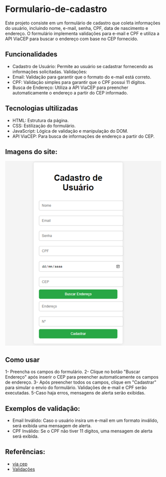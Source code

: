 # Formulario-de-cadastro

Este projeto consiste em um formulário de cadastro que coleta informações do usuário, incluindo nome, e-mail, senha, CPF, data de nascimento e endereço. O formulário implementa validações para e-mail e CPF e utiliza a API ViaCEP para buscar o endereço com base no CEP fornecido.

## Funcionalidades
* Cadastro de Usuário: Permite ao usuário se cadastrar fornecendo as informações solicitadas.
Validações:
* Email: Validação para garantir que o formato do e-mail está correto.
* CPF: Validação simples para garantir que o CPF possui 11 dígitos.
* Busca de Endereço: Utiliza a API ViaCEP para preencher automaticamente o endereço a partir do CEP informado.

## Tecnologias ultilizadas 
* HTML: Estrutura da página.
* CSS: Estilização do formulário.
* JavaScript: Lógica de validação e manipulação do DOM.
* API ViaCEP: Para busca de informações de endereço a partir do CEP.

## Imagens do site:
![](imagem%20site.png)
## Como usar
1- Preencha os campos do formulário.
2- Clique no botão "Buscar Endereço" após inserir o CEP para preencher automaticamente os campos de endereço.
3- Após preencher todos os campos, clique em "Cadastrar" para simular o envio do formulário. Validações de e-mail e CPF serão executadas.
5-Caso haja erros, mensagens de alerta serão exibidas.

## Exemplos de validação:
* Email Inválido: Caso o usuário insira um e-mail em um formato inválido, será exibida uma mensagem de alerta.
* CPF Inválido: Se o CPF não tiver 11 dígitos, uma mensagem de alerta será exibida.

## Referências:
* [via cep](https://viacep.com.br/)
* [Validações](https://github.com/Thaynaracarlo/validacoes)






